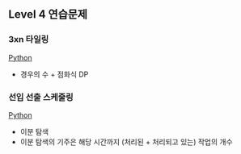 ## Level 4 연습문제

### 3xn 타일링
[Python](./3xn%20타일링/solution.py)
- 경우의 수 + 점화식 DP

### 선입 선출 스케줄링
[Python](선입%20선출%20스케줄링/solution.py)
- 이분 탐색
- 이분 탐색의 기주은 해당 시간까지 (처리된 + 처리되고 있는) 작업의 개수
